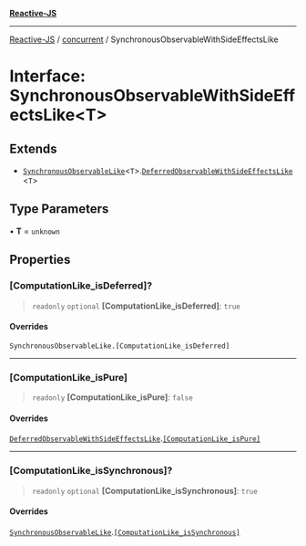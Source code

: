 [**Reactive-JS**](../../README.md)

***

[Reactive-JS](../../README.md) / [concurrent](../README.md) / SynchronousObservableWithSideEffectsLike

# Interface: SynchronousObservableWithSideEffectsLike\<T\>

## Extends

- [`SynchronousObservableLike`](SynchronousObservableLike.md)\<`T`\>.[`DeferredObservableWithSideEffectsLike`](DeferredObservableWithSideEffectsLike.md)\<`T`\>

## Type Parameters

• **T** = `unknown`

## Properties

### \[ComputationLike\_isDeferred\]?

> `readonly` `optional` **\[ComputationLike\_isDeferred\]**: `true`

#### Overrides

`SynchronousObservableLike.[ComputationLike_isDeferred]`

***

### \[ComputationLike\_isPure\]

> `readonly` **\[ComputationLike\_isPure\]**: `false`

#### Overrides

[`DeferredObservableWithSideEffectsLike`](DeferredObservableWithSideEffectsLike.md).[`[ComputationLike_isPure]`](DeferredObservableWithSideEffectsLike.md#computationlike_ispure)

***

### \[ComputationLike\_isSynchronous\]?

> `readonly` `optional` **\[ComputationLike\_isSynchronous\]**: `true`

#### Overrides

[`SynchronousObservableLike`](SynchronousObservableLike.md).[`[ComputationLike_isSynchronous]`](SynchronousObservableLike.md#computationlike_issynchronous)
